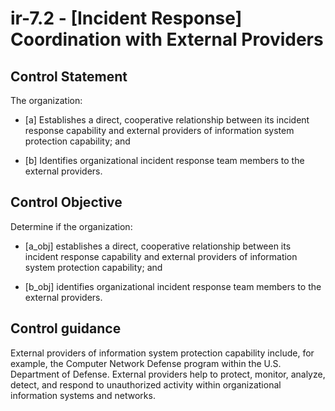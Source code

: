 # ir-7.2 - \[Incident Response\] Coordination with External Providers

## Control Statement

The organization:

- \[a\] Establishes a direct, cooperative relationship between its incident response capability and external providers of information system protection capability; and

- \[b\] Identifies organizational incident response team members to the external providers.

## Control Objective

Determine if the organization:

- \[a_obj\] establishes a direct, cooperative relationship between its incident response capability and external providers of information system protection capability; and

- \[b_obj\] identifies organizational incident response team members to the external providers.

## Control guidance

External providers of information system protection capability include, for example, the Computer Network Defense program within the U.S. Department of Defense. External providers help to protect, monitor, analyze, detect, and respond to unauthorized activity within organizational information systems and networks.
